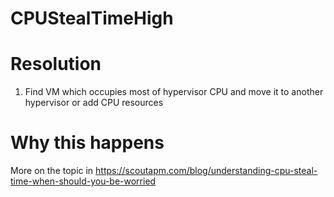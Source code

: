 # CPUStealTimeHigh

# Resolution

1. Find VM which occupies most of hypervisor CPU and move it to another hypervisor or add CPU resources

# Why this happens

More on the topic in https://scoutapm.com/blog/understanding-cpu-steal-time-when-should-you-be-worried
